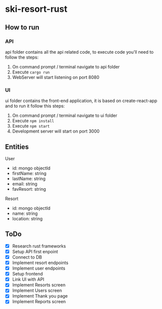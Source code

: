 # ski-resort-rust

## How to run
### API
api folder contains all the api related code, to execute code you'll need to follow the steps:
1. On command prompt / terminal navigate to api folder
2. Execute `cargo run`
3. WebServer will start listening on port 8080

### UI
ui folder contains the front-end application, it is based on create-react-app and to run it follow this steps:
1. On command prompt / terminal navigate to ui folder
2. Execute `npm install`
3. Execute `npm start`
4. Development server will start on port 3000

## Entities

User
 - id: mongo objectId
 - firstName: string
 - lastName: string
 - email: string
 - favResort: string

Resort
 - id: mongo objectId
 - name: string
 - location: string

## ToDo
- [X] Research rust frameworks
- [X] Setup API first enpoint
- [X] Connect to DB
- [X] Implement resort endpoints
- [X] Implement user endpoints
- [X] Setup frontend
- [X] Link UI with API
- [X] Implement Resorts screen
- [X] Implement Users screen
- [X] Implement Thank you page
- [X] Implement Reports screen
